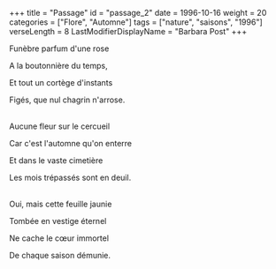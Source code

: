 +++
title = "Passage"
id = "passage_2"
date = 1996-10-16
weight = 20
categories = ["Flore", "Automne"]
tags = ["nature", "saisons", "1996"]
verseLength = 8
LastModifierDisplayName = "Barbara Post"
+++

Funèbre parfum d'une rose

A la boutonnière du temps,

Et tout un cortège d'instants

Figés, que nul chagrin n'arrose.

 \
Aucune fleur sur le cercueil

Car c'est l'automne qu'on enterre

Et dans le vaste cimetière

Les mois trépassés sont en deuil.

 \
Oui, mais cette feuille jaunie

Tombée en vestige éternel

Ne cache le cœur immortel

De chaque saison démunie.
